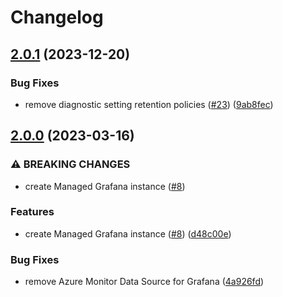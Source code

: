 # Changelog

## [2.0.1](https://github.com/equinor/terraform-azurerm-grafana/compare/v2.0.0...v2.0.1) (2023-12-20)


### Bug Fixes

* remove diagnostic setting retention policies ([#23](https://github.com/equinor/terraform-azurerm-grafana/issues/23)) ([9ab8fec](https://github.com/equinor/terraform-azurerm-grafana/commit/9ab8fec064997cc78300268fd94d5dfe69ec4bec))

## [2.0.0](https://github.com/equinor/terraform-azurerm-grafana/compare/v1.0.0...v2.0.0) (2023-03-16)


### ⚠ BREAKING CHANGES

* create Managed Grafana instance ([#8](https://github.com/equinor/terraform-azurerm-grafana/issues/8))

### Features

* create Managed Grafana instance ([#8](https://github.com/equinor/terraform-azurerm-grafana/issues/8)) ([d48c00e](https://github.com/equinor/terraform-azurerm-grafana/commit/d48c00e0f394564c6b1bbadd0766889b50db29ed))


### Bug Fixes

* remove Azure Monitor Data Source for Grafana ([4a926fd](https://github.com/equinor/terraform-azurerm-grafana/commit/4a926fdd4986bcb8311cb56d00e8e69275e80f5b))
